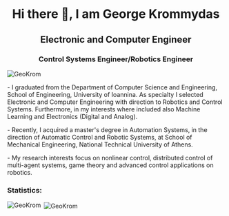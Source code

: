 <h1 align="center">Hi there 👋, I am George Krommydas</h1>
<h2 align="center">Electronic and Computer Engineer</h2>
<h3 align="center">Control Systems Engineer/Robotics Engineer</h3>
<!--
**GeoKrom/GeoKrom** is a ✨ _special_ ✨ repository because its `README.md` (this file) appears on your GitHub profile.--!>

<p align="left"> <img src="https://komarev.com/ghpvc/?username=GeoKrom&label=Profile%20views&color=0e75b6&style=flat" alt="GeoKrom" /> </p>
<p>- I graduated from the Department of Computer Science and Engineering, School of Engineering, University of Ioannina. As specialty I selected Electronic and Computer Engineering with direction to Robotics and Control Systems. Furthermore, in my interests where included also Machine Learning and Electronics (Digital and Analog). </p>

<p>- Recently, I acquired a master's degree in Automation Systems, in the direction of Automatic Control and Robotic Systems, at School of Mechanical Engineering, National Technical University of Athens.</p>

<p>- My research interests focus on nonlinear control, distributed control of multi-agent systems, game theory and advanced control applications on robotics. </p>

<h3 align="left">Statistics:</h3>
<p><img align="left" src="https://github-readme-stats.vercel.app/api/top-langs?username=GeoKrom&show_icons=true&theme=algolia&locale=en&layout=compact" alt="GeoKrom"/></p>

<p>&nbsp;<img align="center" src="https://github-readme-stats.vercel.app/api?username=GeoKrom&show_icons=true&theme=algolia&locale=en" alt="GeoKrom" /></p>

